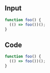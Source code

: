 
## Input

```javascript
function foo() {
  (() => foo())();
}

```

## Code

```javascript
function foo() {
  (() => foo())();
}

```
      